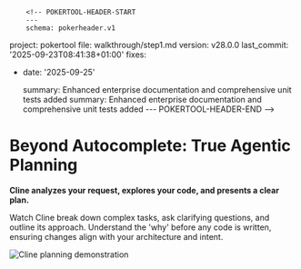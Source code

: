         <!-- POKERTOOL-HEADER-START
        ---
        schema: pokerheader.v1
project: pokertool
file: walkthrough/step1.md
version: v28.0.0
last_commit: '2025-09-23T08:41:38+01:00'
fixes:

- date: '2025-09-25'

  summary: Enhanced enterprise documentation and comprehensive unit tests added
  summary: Enhanced enterprise documentation and comprehensive unit tests added
        ---
        POKERTOOL-HEADER-END -->
# Beyond Autocomplete: True Agentic Planning

**Cline analyzes your request, explores your code, and presents a clear plan.**

Watch Cline break down complex tasks, ask clarifying questions, and outline its approach. Understand the 'why' before any code is written, ensuring changes align with your architecture and intent.

![Cline planning demonstration](https://storage.googleapis.com/cline_public_images/docs/assets/cline-plan-hifi-1_compress.webp)